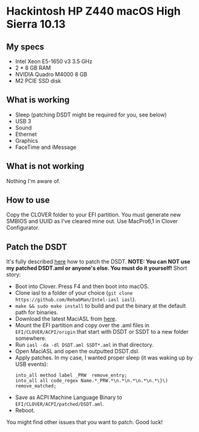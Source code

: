 # Hackintosh HP Z440 macOS High Sierra 10.13

## My specs
* Intel Xeon E5-1650 v3 3.5 GHz
* 2 * 8 GB RAM
* NVIDIA Quadro M4000 8 GB
* M2 PCIE SSD disk


## What is working
* Sleep (patching DSDT might be required for you, see below)
* USB 3
* Sound
* Ethernet
* Graphics
* FaceTime and iMessage


## What is not working
Nothing I'm aware of.


## How to use
Copy the CLOVER folder to your EFI partition. You must generate new SMBIOS and UUID as I've cleared mine out. Use MacPro6,1 in Clover Configurator.


## Patch the DSDT
It's fully described [here](https://www.tonymacx86.com/threads/guide-patching-laptop-dsdt-ssdts.152573/) how to patch the DSDT. **NOTE: You can NOT use my patched DSDT.aml or anyone's else. You must do it yourself!** Short story:

* Boot into Clover. Press F4 and then boot into macOS.
* Clone iasl to a folder of your choice (`git clone https://github.com/RehabMan/Intel-iasl iasl`).
* `make && sudo make install` to build and put the binary at the default path for binaries.
* Download the latest MaciASL from [here](https://bitbucket.org/RehabMan/os-x-maciasl-patchmatic/downloads/).
* Mount the EFI partition and copy over the .aml files in `EFI/CLOVER/ACPI/origin` that start with DSDT or SSDT to a new folder somewhere.
* Run `iasl -da -dl DSDT.aml SSDT*.aml` in that directory.
* Open MaciASL and open the outputted DSDT.dsl.
* Apply patches. In my case, I wanted proper sleep (it was waking up by USB events):
	```
	into_all method label _PRW  remove_entry;
	into_all all code_regex Name.*_PRW.*\n.*\n.*\n.*\n.*\}\) remove_matched;
	```
* Save as ACPI Machine Language Binary to `EFI/CLOVER/ACPI/patched/DSDT.aml`.
* Reboot.

You might find other issues that you want to patch. Good luck!
